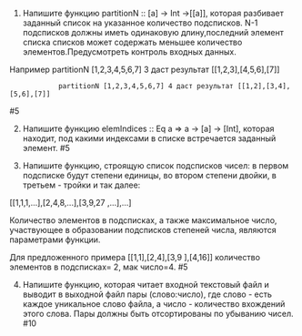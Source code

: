 1. Напишите функцию partitionN :: [a] -> Int ->[[a]], которая разбивает заданный список на указанное количество подсписков. N-1 подсписков должны иметь одинаковую длину,последний элемент списка списков может содержать меньшее количество элементов.Предусмотреть контроль входных данных.

Например partitionN [1,2,3,4,5,6,7] 3 даст результат [[1,2,3],[4,5,6],[7]]

                partitionN [1,2,3,4,5,6,7] 4 даст результат [[1,2],[3,4],[5,6],[7]]
#5

2. Напишите функцию elemIndices :: Eq a => a -> [a] -> [Int], которая находит, под какими индексами в списке встречается заданный элемент.
#5

3. Напишите функцию, строящую список подсписков чисел: в первом подсписке будут степени единицы, во втором степени двойки, в третьем - тройки и так далее:

[[1,1,1,...],[2,4,8,...],[3,9,27 ,...],...]

Количество элементов в подсписках, а также максимальное число, участвующее в образовании подсписков степеней числа, являются параметрами функции.

Для предложенного примера [[1,1],[2,4],[3,9 ],[4,16]] количество элементов в подсписках= 2, мак число=4.
#5

4. Напишите функцию, которая читает входной текстовый файл и выводит в выходной файл пары (слово:число), где слово - есть каждое уникальное слово файла, а число - количество вхождений этого слова. Пары должны быть отсортированы по убыванию чисел.
#10